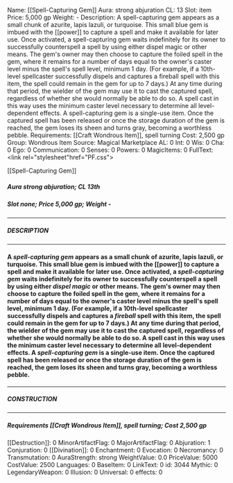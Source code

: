 Name: [[Spell-Capturing Gem]]
Aura: strong abjuration
CL: 13
Slot: item
Price: 5,000 gp
Weight: -
Description: A spell-capturing gem appears as a small chunk of azurite, lapis lazuli, or turquoise. This small blue gem is imbued with the [[power]] to capture a spell and make it available for later use. Once activated, a spell-capturing gem waits indefinitely for its owner to successfully counterspell a spell by using either dispel magic or other means. The gem's owner may then choose to capture the foiled spell in the gem, where it remains for a number of days equal to the owner's caster level minus the spell's spell level, minimum 1 day. (For example, if a 10th-level spellcaster successfully dispels and captures a fireball spell with this item, the spell could remain in the gem for up to 7 days.) At any time during that period, the wielder of the gem may use it to cast the captured spell, regardless of whether she would normally be able to do so. A spell cast in this way uses the minimum caster level necessary to determine all level-dependent effects. A spell-capturing gem is a single-use item. Once the captured spell has been released or once the storage duration of the gem is reached, the gem loses its sheen and turns gray, becoming a worthless pebble.
Requirements: [[Craft Wondrous Item]], spell turning
Cost: 2,500 gp
Group: Wondrous Item
Source: Magical Marketplace
AL: 0
Int: 0
Wis: 0
Cha: 0
Ego: 0
Communication: 0
Senses: 0
Powers: 0
MagicItems: 0
FullText: <link rel="stylesheet"href="PF.css"><div class="heading"><p class="alignleft">[[Spell-Capturing Gem]]</p><div style="clear: both;"></div></div><div><h5><b>Aura </b>strong abjuration; <b>CL </b>13th</h5><h5><b>Slot </b>none; <b>Price </b>5,000 gp; <b>Weight </b>-</h5></div><hr/><div><h5><b>DESCRIPTION</b></h5></div><hr/><div><h4><p>A <i>spell-capturing gem</i> appears as a small chunk of azurite, lapis lazuli, or turquoise. This small blue gem is imbued with the [[power]] to capture a spell and make it available for later use. Once activated, a <i>spell-capturing gem</i> waits indefinitely for its owner to successfully counterspell a spell by using either <i>dispel magic</i> or other means. The gem's owner may then choose to capture the foiled spell in the gem, where it remains for a number of days equal to the owner's caster level minus the spell's spell level, minimum 1 day. (For example, if a 10th-level spellcaster successfully dispels and captures a <i>fireball</i> spell with this item, the spell could remain in the gem for up to 7 days.) At any time during that period, the wielder of the gem may use it to cast the captured spell, regardless of whether she would normally be able to do so. A spell cast in this way uses the minimum caster level necessary to determine all level-dependent effects. A <i>spell-capturing gem</i> is a single-use item. Once the captured spell has been released or once the storage duration of the gem is reached, the gem loses its sheen and turns gray, becoming a worthless pebble.</p></h4></div><hr/><div><h5><b>CONSTRUCTION</b></h5></div><hr/><div><h5><b>Requirements </b>[[Craft Wondrous Item]], <i>spell turning</i>; <b>Cost </b>2,500 gp</h5></div>
[[Destruction]]: 0
MinorArtifactFlag: 0
MajorArtifactFlag: 0
Abjuration: 1
Conjuration: 0
[[Divination]]: 0
Enchantment: 0
Evocation: 0
Necromancy: 0
Transmutation: 0
AuraStrength: strong
WeightValue: 0.0
PriceValue: 5000
CostValue: 2500
Languages: 0
BaseItem: 0
LinkText: 0
id: 3044
Mythic: 0
LegendaryWeapon: 0
Illusion: 0
Universal: 0
effects: 0
